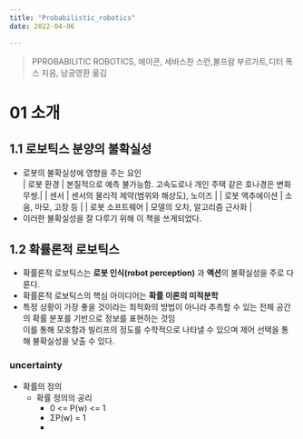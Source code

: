 ```yaml
---
title: "Probabilistic_robotics"
date: 2022-04-06

---
```


> PPROBABILITIC ROBOTICS, 에이콘, 세바스찬 스런,볼프람 부르가트,디터 폭스 지음, 남궁영환 옮김

# 01 소개
## 1.1 로보틱스 분양의 불확실성
- 로봇의 불확실성에 영향을 주는 요인  
| 로봇 환경 | 본질적으로 예측 불가능함. 고속도로나 개인 주택 같은 호나경은 변화무쌍.|
| 센서 | 센서의 물리적 제약(범위와 해상도), 노이즈 |
| 로봇 액추에이션 | 소음, 마모, 고장 등 |
| 로봇 소프트웨어 | 모델의 오차, 알고리즘 근사화 |
- 이러한 불확실성을 잘 다루기 위해 이 책을 쓰게되었다.  

## 1.2 확률론적 로보틱스
- 확률론적 로보틱스는 **로봇 인식(robot perception)** 과 **액션**의 불확실성을 주로 다룬다.  
- 확률론적 로보틱스의 핵심 아이디어는 **확률 이론의 미적분학**  
- 특정 상황이 가장 좋을 것이라는 최적화의 방법이 아니라 추측할 수 있는 전체 공간의 확률 분포를 기반으로 정보를 표현하는 것임  
  이를 통해 모호함과 빌리프의 정도를 수학적으로 나타낼 수 있으며 제어 선택을 통해 불확실성을 낮출 수 있다.


### uncertainty
- 확률의 정의
  - 확률 정의의 공리
    - 0 <= P(w) <= 1
    - ΣP(w) = 1
    - 
